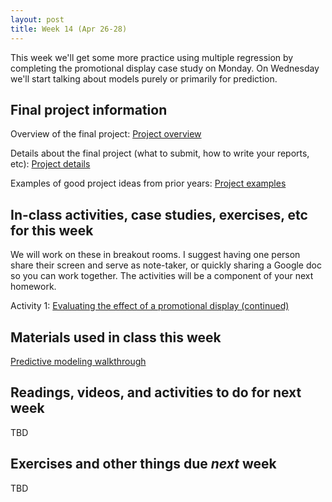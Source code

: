 ```yaml
---
layout: post
title: Week 14 (Apr 26-28)
---
```


This week we'll get some more practice using multiple regression by completing the promotional display case study on Monday. On Wednesday we'll start talking about models purely or primarily for prediction.
## Final project information

Overview of the final project: [Project overview](../files/project)

Details about the final project (what to submit, how to write your reports, etc): [Project details](../files/project_details)

Examples of good project ideas from prior years: [Project examples](../files/final_project_examples)

##  In-class activities, case studies, exercises, etc for this week

We will work on these in breakout rooms. I suggest having one person share their screen and serve as note-taker, 
or quickly sharing a Google doc so you can work together. The activities will be a component of your next homework.

Activity 1: [Evaluating the effect of a promotional display (continued)](../files/ex_cheese)

## Materials used in class this week

[Predictive modeling walkthrough](../files/saratoga_predict.html)

## Readings, videos, and activities to do for next week

TBD

## Exercises and other things due *next* week

TBD

